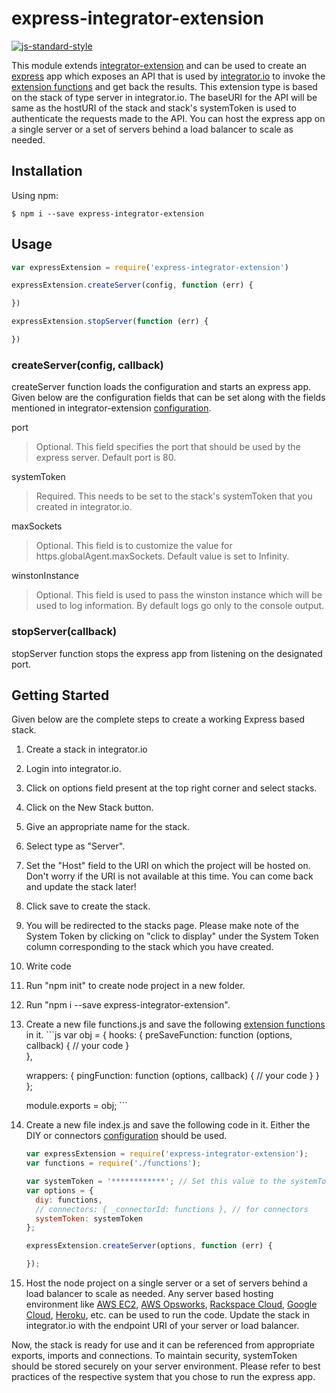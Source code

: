 # express-integrator-extension
[![js-standard-style](https://img.shields.io/badge/code%20style-standard-brightgreen.svg)](http://standardjs.com/)

This module extends [integrator-extension](https://github.com/celigo/integrator-extension)
and can be used to create an [express](http://expressjs.com/) app which exposes an API that is used by
[integrator.io](http://www.celigo.com/ipaas-integration-platform/) to invoke the [extension functions](https://github.com/celigo/integrator-extension#extension-functions) and get back the results. This extension type is based on the stack of type server in integrator.io. The baseURI for the API will be same as the hostURI of the stack
and stack's systemToken is used to authenticate the requests made to the API. You can host the express app on a single server or a set of servers behind a load balancer to scale as needed.

## Installation

Using npm:
```
$ npm i --save express-integrator-extension
```

## Usage

```js
var expressExtension = require('express-integrator-extension')

expressExtension.createServer(config, function (err) {

})

expressExtension.stopServer(function (err) {

})
```

### createServer(config, callback)

createServer function loads the configuration and starts an express app. Given below are the configuration fields that can be set along with the fields mentioned in integrator-extension [configuration](https://github.com/celigo/integrator-extension#configuration).

port

> Optional. This field specifies the port that should be used by the express server. Default port is 80.

systemToken

> Required. This needs to be set to the stack's systemToken
> that you created in integrator.io.

maxSockets

> Optional. This field is to customize the value for https.globalAgent.maxSockets.
> Default value is set to Infinity.

winstonInstance

> Optional. This field is used to pass the winston instance which will be used to log information. By default logs go only to the console output.


### stopServer(callback)

stopServer function stops the express app from listening on the designated port.

## Getting Started

Given below are the complete steps to create a working Express based stack.

1. Create a stack in integrator.io
  1. Login into integrator.io.
  2. Click on options field present at the top right corner and select stacks.
  3. Click on the New Stack button.
  4. Give an appropriate name for the stack.
  5. Select type as "Server".
  6. Set the "Host" field to the URI on which the project will be hosted on. Don't worry if the URI is not available at this time. You can come back and update the stack later!
  7. Click save to create the stack.
  8. You will be redirected to the stacks page. Please make note of the System Token by clicking on "click to display" under the System Token column corresponding to the stack which you have created.

2. Write code
  1. Run "npm init" to create node project in a new folder.
  2. Run "npm i --save express-integrator-extension".
  3. Create a new file functions.js and save the following [extension functions](https://github.com/celigo/integrator-extension#extension-functions) in it.
  	```js
      var obj = {
        hooks: {
          preSaveFunction: function (options, callback) {
            // your code
          }       
        },

        wrappers: {
          pingFunction: function (options, callback) {
            // your code
          }
        }
      };

      module.exports = obj;
    ```
3. Create a new file index.js and save the following code in it. Either the DIY or connectors [configuration](https://github.com/celigo/integrator-extension#configuration) should be used.
  	```js
  	var expressExtension = require('express-integrator-extension');
  	var functions = require('./functions');

  	var systemToken = '************'; // Set this value to the systemToken of the stack created in integrator.io
  	var options = {
  	  diy: functions,
      // connectors: { _connectorId: functions }, // for connectors
  	  systemToken: systemToken
  	};

  	expressExtension.createServer(options, function (err) {

  	});
  	```
4. Host the node project on a single server or a set of servers behind a load balancer to scale as needed. Any server based hosting environment like [AWS EC2](https://aws.amazon.com/ec2/), [AWS Opsworks](https://aws.amazon.com/opsworks/), [Rackspace Cloud](https://www.rackspace.com/en-us/cloud), [Google Cloud](https://cloud.google.com/), [Heroku](https://www.heroku.com/), etc. can be used to run the code. Update the stack in integrator.io with the endpoint URI of your server or load balancer.


Now, the stack is ready for use and it can be referenced from appropriate exports, imports and connections. To maintain security, systemToken should be stored securely on your server environment. Please refer to best practices of the respective system that you chose to run the express app.
